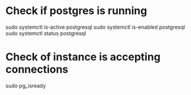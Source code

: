 


# Check if postgres is running
sudo systemctl is-active postgresql
sudo systemctl is-enabled postgresql
sudo systemctl status postgresql

# Check of instance is accepting connections
sudo pg_isready


